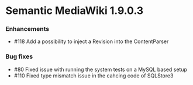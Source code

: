 # Semantic MediaWiki 1.9.0.3

### Enhancements

* #118 Add a possibility to inject a Revision into the ContentParser

### Bug fixes

* #80  Fixed issue with running the system tests on a MySQL based setup
* #110 Fixed type mismatch issue in the cahcing code of SQLStore3

